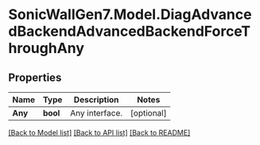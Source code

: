 # SonicWallGen7.Model.DiagAdvancedBackendAdvancedBackendForceThroughAny

## Properties

Name | Type | Description | Notes
------------ | ------------- | ------------- | -------------
**Any** | **bool** | Any interface. | [optional] 

[[Back to Model list]](../README.md#documentation-for-models) [[Back to API list]](../README.md#documentation-for-api-endpoints) [[Back to README]](../README.md)


